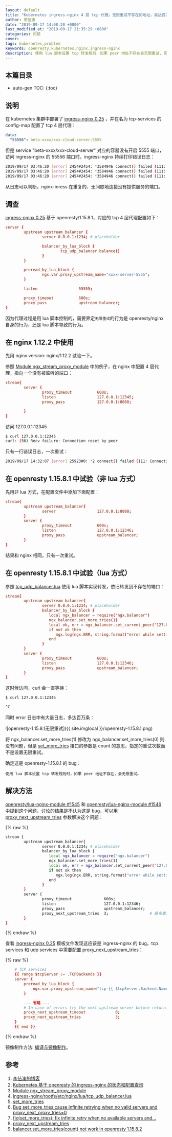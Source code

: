 ```yaml
---
layout: default
title: "Kubernetes ingress-nginx 4 层 tcp 代理，无限重试不存在的地址，高达百万次"
author: 李佶澳
date: "2019-09-17 14:08:20 +0800"
last_modified_at: "2019-09-17 21:35:29 +0800"
categories: 问题
cover:
tags: kubernetes_problem
keywords: openresty,kubernetes,nginx,ingress-nginx
description: 使用 lua 脚本设置 tcp 转发规则，如果 peer 地址不存在会无限重试, 需配置 proxy_next_upstream_tries
---
```


## 本篇目录

* auto-gen TOC:
{:toc}

## 说明

在 kubernetes 集群中部署了 [ingress-nginx 0.25][2] ，并在名为 tcp-services 的 config-map 配置了 tcp 4 层代理：

```yaml
data:
  "55556": beta-xxxx/xxx-cloud-server:5555
```

但是 service "beta-xxxx/xxx-cloud-server" 对应的容器没有开启 5555 端口，访问 ingress-nginx 的 55556 端口时，ingress-nginx 持续打印错误日志：

```sh
2019/09/17 03:46:20 [error] 2454#2454: *3584946 connect() failed (111: Connection refused) while connecting to upstream, client: 10.10.122.117, server: 0.0.0.0:55556, upstream: "10.12.39.132:5555", bytes from/to client:0/0, bytes from/to upstream:0/0
2019/09/17 03:46:20 [error] 2454#2454: *3584946 connect() failed (111: Connection refused) while connecting to upstream, client: 10.10.122.117, server: 0.0.0.0:55556, upstream: "10.12.26.199:5555", bytes from/to client:0/0, bytes from/to upstream:0/0
2019/09/17 03:46:20 [error] 2454#2454: *3584946 connect() failed (111: Connection refused) while connecting to upstream, client: 10.10.122.117, server: 0.0.0.0:55556, upstream: "10.12.39.132:5555", bytes from/to client:0/0, bytes from/to upstream:0/0
```

从日志可以判断，nginx-inress 在重复的、无间歇地连接没有提供服务的端口。

## 调查

[ingress-nginx 0.25][2] 基于 openresty/1.15.8.1，对应的 tcp 4 层代理配置如下：

```conf
server {
        upstream upstream_balancer {
                server 0.0.0.1:1234; # placeholder

                balancer_by_lua_block {
                        tcp_udp_balancer.balance()
                }
        }

        preread_by_lua_block {
                ngx.var.proxy_upstream_name="xxxx-server-5555";
        }

        listen                  55555;

        proxy_timeout           600s;
        proxy_pass              upstream_balancer;
}
```

因为代理过程是用 lua 脚本控制的，需要界定`无限重试`的行为是 openresty/nginx 自身的行为，还是 lua 脚本导致的行为。

## 在 nginx 1.12.2 中使用

先用 nginx version: nginx/1.12.2 试验一下。

参照 [Module ngx_stream_proxy_module][3] 中的例子，在 nginx 中配置 4 层代理，指向一个没有被监听的端口：

```conf
stream{
        server {
                proxy_timeout           600s;
                listen                  127.0.0.1:12345;
                proxy_pass              127.0.0.1:8080;

        }
}
```

访问  127.0.0.1:12345


```sh
$ curl 127.0.0.1:12345
curl: (56) Recv failure: Connection reset by peer
```

只有一行错误日志，一次重试：

```sh
2019/09/17 14:32:07 [error] 25923#0: *2 connect() failed (111: Connection refused) while connecting to upstream, client: 127.0.0.1, server: 127.0.0.1:12345, upstream: "127.0.0.1:8080", bytes from/to c    lient:0/0, bytes from/to upstream:0/0
```

## 在 openresty 1.15.8.1 中试验（非 lua 方式）

先用非 lua 方式，在配置文件中添加下面配置：

```conf
stream{
        upstream upstream_balancer{
                server                  127.0.0.1:8080;
        }
        server {
                proxy_timeout           600s;
                listen                  127.0.0.1:12346;
                proxy_pass              upstream_balancer;
        }
}
```

结果和 nginx 相同，只有一次重试。

## 在 openresty 1.15.8.1 中试验（lua 方式）

参照 [tcp_udp_balancer.lua][4] 使用 lua 脚本实现转发，依旧转发到不存在的端口：

```conf
stream{
        upstream upstream_balancer{
                server 0.0.0.1:1234; # placeholder
                balancer_by_lua_block {
                   local ngx_balancer = require("ngx.balancer")
                   ngx_balancer.set_more_tries(1)
                   local ok, err = ngx_balancer.set_current_peer("127.0.0.1","8080")
                   if not ok then
                      ngx.log(ngx.ERR, string.format("error while setting current upstream : %s", err))
                   end
                }
        }
        server {
                proxy_timeout           600s;
                listen                  127.0.0.1:12346;
                proxy_pass              upstream_balancer;
        }
}
```

这时候访问，curl 会一直等待：

```sh
$ curl 127.0.0.1:12346

^C
```

同时 error 日志中有大量日志，多达百万条：

![openresty-1.15.8.1无限重试]({{ site.imglocal }}/openresty-1.15.8.1.png)

将 ngx_balancer.set_more_tries(1) 修改为 ngx_balancer.set_more_tries(0) 则没有问题，但是 [set_more_tries][5] 接口的参数是 count 的意思，指定的重试次数而不是设置无限重试。

确定这是 openresty-1.15.8.1 的 bug：

	使用 lua 脚本设置 tcp 转发规则时，如果 peer 地址不存在，会无限重试。

## 解决方法

[openresty/lua-nginx-module #1545][6] 和 [openresty/lua-nginx-module #1546][7] 中提到这个问题，讨论的结果是不认为这是 bug，可以用 [proxy_next_upstream_tries][8] 参数解决这个问题：

{% raw %}
```sh
stream {
        upstream upstream_balancer{
                server 0.0.0.1:1234; # placeholder
                balancer_by_lua_block {
                   local ngx_balancer = require("ngx.balancer")
                   ngx_balancer.set_more_tries(1)
                   local ok, err = ngx_balancer.set_current_peer("127.0.0.1","8080")
                   if not ok then
                      ngx.log(ngx.ERR, string.format("error while setting current upstream : %s", err))
                   end
                }
        }
        server {
                proxy_timeout              600s;
                listen                     127.0.0.1:12346;
                proxy_pass                 upstream_balancer;
                proxy_next_upstream_tries  3;                  # 最多重试三次
        }
}
```
{% endraw %}

查看 [ingress-nginx 0.25][2] 模板文件发现这应该是 ingress-nginx 的 bug，tcp services 和 udp services 中需要配置 proxy_next_upstream_tries：

{% raw %}
```conf
    # TCP services
    {{ range $tcpServer := .TCPBackends }}
    server {
        preread_by_lua_block {
            ngx.var.proxy_upstream_name="tcp-{{ $tcpServer.Backend.Namespace }}-{{ $tcpServer.Backend.Name }}-{{ $tcpServer.Backend.Port }}";
        }

        ... 省略 ...
        # In case of errors try the next upstream server before returning an error
        proxy_next_upstream_timeout             0;
        proxy_next_upstream_tries               3;
    }
    {{ end }}
```
{% endraw %}

镜像制作方法: [编译与镜像制作](https://www.lijiaocn.com/%E9%A1%B9%E7%9B%AE/2019/07/16/kubernetes-ingress-nginx-code.html#%E7%BC%96%E8%AF%91%E4%B8%8E%E9%95%9C%E5%83%8F%E5%88%B6%E4%BD%9C)。

## 参考

1. [李佶澳的博客][1]
2. [Kubernetes 基于 openresty 的 ingress-nginx 的状态和配置查询][2]
3. [Module ngx_stream_proxy_module][3]
4. [ingress-nginx/rootfs/etc/nginx/lua/tcp_udp_balancer.lua][4]
5. [set_more_tries][5]
6. [Bug set_more_tries cause infinite retrying when no valid servers and proxy_next_proxy_tries=0][6]
7. [fix(set_more_tries): fix infinite retry when no available servers and...][7]
8. [proxy_next_upstream_tries][8]
9. [balancer.set_more_tries(count) not work in openresty 1.15.8.2][9]

[1]: https://www.lijiaocn.com "李佶澳的博客"
[2]: https://www.lijiaocn.com/%E9%A1%B9%E7%9B%AE/2019/09/16/ingress-nginx-with-openresty.html "Kubernetes 基于 openresty 的 ingress-nginx 的状态和配置查询"
[3]: http://nginx.org/en/docs/stream/ngx_stream_proxy_module.html#example "Module ngx_stream_proxy_module"
[4]: https://github.com/kubernetes/ingress-nginx/blob/master/rootfs/etc/nginx/lua/tcp_udp_balancer.lua#L139 " ingress-nginx/rootfs/etc/nginx/lua/tcp_udp_balancer.lua "
[5]: https://github.com/openresty/lua-resty-core/blob/master/lib/ngx/balancer.md#set_more_tries "set_more_tries"
[6]: https://github.com/openresty/lua-nginx-module/issues/1545 "Bug set_more_tries cause infinite retrying when no valid servers and proxy_next_proxy_tries=0"
[7]: https://github.com/openresty/lua-nginx-module/pull/1546 "fix(set_more_tries): fix infinite retry when no available servers and..."
[8]: http://nginx.org/en/docs/stream/ngx_stream_proxy_module.html#proxy_next_upstream_tries "proxy_next_upstream_tries"
[9]: https://github.com/openresty/openresty/issues/531 "balancer.set_more_tries(count) not work in openresty 1.15.8.2"
